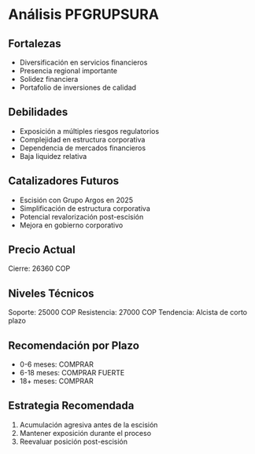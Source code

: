 # Análisis PFGRUPSURA

## Fortalezas

- Diversificación en servicios financieros
- Presencia regional importante
- Solidez financiera
- Portafolio de inversiones de calidad

## Debilidades

- Exposición a múltiples riesgos regulatorios
- Complejidad en estructura corporativa
- Dependencia de mercados financieros
- Baja liquidez relativa

## Catalizadores Futuros

- Escisión con Grupo Argos en 2025
- Simplificación de estructura corporativa
- Potencial revalorización post-escisión
- Mejora en gobierno corporativo

## Precio Actual

Cierre: 26360 COP

## Niveles Técnicos

Soporte: 25000 COP
Resistencia: 27000 COP
Tendencia: Alcista de corto plazo

## Recomendación por Plazo

- 0-6 meses: COMPRAR
- 6-18 meses: COMPRAR FUERTE
- 18+ meses: COMPRAR

## Estrategia Recomendada

1. Acumulación agresiva antes de la escisión
2. Mantener exposición durante el proceso
3. Reevaluar posición post-escisión
